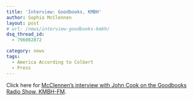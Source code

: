 ```yaml
---
title: 'Interview: Goodbooks, KMBH'
author: Sophia McClennen
layout: post
# url: /news/interview-goodbooks-kmbh/
dsq_thread_id:
  - 796082872

category: news
tags:
  - America According to Colbert
  - Press
---
```

Click here for [McClennen&#8217;s interview with John Cook on the Goodbooks Radio Show, KMBH-FM][1].

 [1]: http://www.podbean.com/home/podcast-directory-play.php?eid=4872471